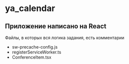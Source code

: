 # ya_calendar

## Приложение написано на React

Файлы, в которых вся логика задания, есть комментарии
- sw-precache-config.js
- registerServiceWorker.ts
- ConferenceItem.tsx